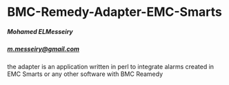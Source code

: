 # BMC-Remedy-Adapter-EMC-Smarts
##### Mohamed ELMesseiry
##### m.messeiry@gmail.com

the adapter is an application written in perl to integrate alarms created in EMC Smarts or any other software with BMC Reamedy

